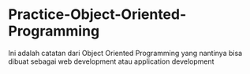 # Practice-Object-Oriented-Programming
Ini adalah catatan dari Object Oriented Programming yang nantinya bisa dibuat sebagai web development atau application development
